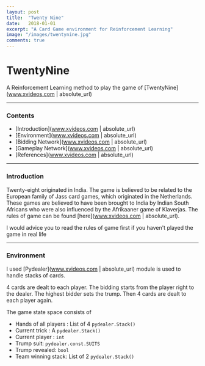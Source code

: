 ```yaml
---
layout: post
title:  "Twenty Nine"
date:   2018-01-01
excerpt: "A Card Game environment for Reinforcement Learning"
image: "/images/twentynine.jpg"
comments: true
---
```

# TwentyNine

A Reinforcement Learning method to play the game of [TwentyNine](www.xvideos.com | absolute_url)

---
### Contents

- [Introduction](www.xvideos.com | absolute_url)
- [Environment](www.xvideos.com | absolute_url)
- [Bidding Network](www.xvideos.com | absolute_url)
- [Gameplay Network](www.xvideos.com | absolute_url)
- [References](www.xvideos.com | absolute_url)

---
<a name="introduction"></a>
### Introduction

Twenty-eight originated in India. The game is believed to be related to the European family of Jass card games, which originated in the Netherlands. These games are believed to have been brought to India by Indian South Africans who were also influenced by the Afrikaaner game of Klaverjas. The rules of game can be found [here](www.xvideos.com | absolute_url).

I would advice you to read the rules of game first if you haven't played the game in real life

---
<a name="environment"></a>
### Environment

I used [Pydealer](www.xvideos.com | absolute_url) module is used to handle stacks of cards.

4 cards are dealt to each player. The bidding starts from the player right to the dealer. The highest bidder sets the trump. Then 4 cards are dealt to each player again.

The game state space consists of
- Hands of all players : List of 4 `pydealer.Stack()`
- Current trick : A `pydealer.Stack()`
- Current player : `int`
- Trump suit: `pydealer.const.SUITS`
- Trump revealed: `bool`
- Team winning stack: List of 2 `pydealer.Stack()`

